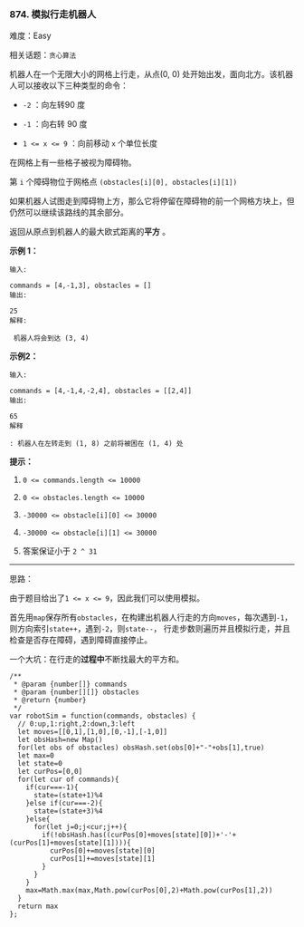 ### 874. 模拟行走机器人

难度：Easy

相关话题：`贪心算法`

机器人在一个无限大小的网格上行走，从点(0, 0) 处开始出发，面向北方。该机器人可以接收以下三种类型的命令：




* `-2` ：向左转90 度

* `-1` ：向右转 90 度

* `1 <= x <= 9` ：向前移动 `x` 个单位长度





在网格上有一些格子被视为障碍物。



第  `i` 个障碍物位于网格点  `(obstacles[i][0], obstacles[i][1])` 



如果机器人试图走到障碍物上方，那么它将停留在障碍物的前一个网格方块上，但仍然可以继续该路线的其余部分。



返回从原点到机器人的最大欧式距离的**平方** 。







**示例 1：** 



```
输入:

commands = [4,-1,3], obstacles = []
输出:

25
解释:

 机器人将会到达 (3, 4)
```


**示例2：** 



```
输入:

commands = [4,-1,4,-2,4], obstacles = [[2,4]]
输出:

65
解释

: 机器人在左转走到 (1, 8) 之前将被困在 (1, 4) 处
```






**提示：** 




1.  `0 <= commands.length <= 10000` 

2.  `0 <= obstacles.length <= 10000` 

3.  `-30000 <= obstacle[i][0] <= 30000` 

4.  `-30000 <= obstacle[i][1] <= 30000` 

5. 答案保证小于 `2 ^ 31` 






-----

思路：

由于题目给出了`1 <= x <= 9`，因此我们可以使用模拟。

首先用`map`保存所有`obstacles`，在构建出机器人行走的方向`moves`，每次遇到`-1`，则方向索引`state++`，遇到`-2`，则`state--`，
行走步数则遍历并且模拟行走，并且检查是否存在障碍，遇到障碍直接停止。

一个大坑：在行走的**过程中**不断找最大的平方和。
```
/**
 * @param {number[]} commands
 * @param {number[][]} obstacles
 * @return {number}
 */
var robotSim = function(commands, obstacles) {
  // 0:up,1:right,2:down,3:left
  let moves=[[0,1],[1,0],[0,-1],[-1,0]]  
  let obsHash=new Map()
  for(let obs of obstacles) obsHash.set(obs[0]+"-"+obs[1],true)
  let max=0
  let state=0
  let curPos=[0,0]
  for(let cur of commands){
    if(cur===-1){
      state=(state+1)%4
    }else if(cur===-2){
      state=(state+3)%4
    }else{
      for(let j=0;j<cur;j++){
        if(!obsHash.has((curPos[0]+moves[state][0])+'-'+(curPos[1]+moves[state][1]))){
          curPos[0]+=moves[state][0]
          curPos[1]+=moves[state][1] 
        }
      }
    }
    max=Math.max(max,Math.pow(curPos[0],2)+Math.pow(curPos[1],2))
  }
  return max
};
```

